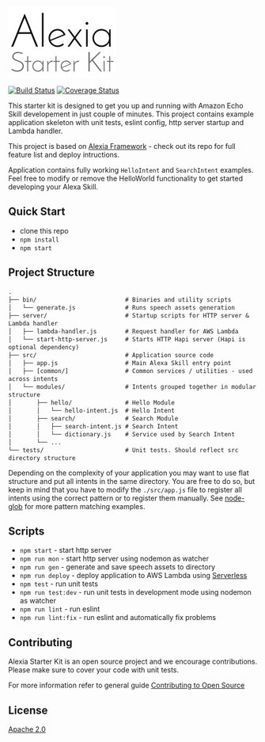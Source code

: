 ![Alexia Starter Kit](alexia-starter-kit-logo-small.png "Alexia Starter Kit")

  [![Build Status][travis-image]][travis-url]
  [![Coverage Status][coveralls-image]][coveralls-url]

This starter kit is designed to get you up and running with Amazon Echo Skill developement in just couple of minutes. This project contains example application skeleton with unit tests, eslint config, http server startup and Lambda handler.

This project is based on [Alexia Framework](https://github.com/Accenture/alexia) - check out its repo for full feature list and deploy intructions.

Application contains fully working `HelloIntent` and `SearchIntent` examples. Feel free to modify or remove the HelloWorld functionality to get started developing your Alexa Skill.

## Quick Start

- clone this repo
- `npm install`
- `npm start`

## Project Structure

```
.
├── bin/                         # Binaries and utility scripts
│   └── generate.js              # Runs speech assets generation
├── server/                      # Startup scripts for HTTP server & Lambda handler
│   ├── lambda-handler.js        # Request handler for AWS Lambda
│   └── start-http-server.js     # Starts HTTP Hapi server (Hapi is optional dependency)
├── src/                         # Application source code
│   ├── app.js                   # Main Alexa Skill entry point
│   ├── [common/]                # Common services / utilities - used across intents
│   └── modules/                 # Intents grouped together in modular structure
│       ├── hello/               # Hello Module
│       │   └── hello-intent.js  # Hello Intent
│       ├── search/              # Search Module
│       │   ├── search-intent.js # Search Intent
│       │   └── dictionary.js    # Service used by Search Intent
│       └── ...
└── tests/                       # Unit tests. Should reflect src directory structure
```

Depending on the complexity of your application you may want to use flat structure and put all intents in the same directory. You are free to do so, but keep in mind that you have to modify the `./src/app.js` file to register all intents using the correct pattern or to register them manually. See [node-glob](https://github.com/isaacs/node-glob) for more pattern matching examples.

## Scripts

- `npm start` - start http server
- `npm run mon` - start http server using nodemon as watcher
- `npm run gen` - generate and save speech assets to directory
- `npm run deploy` - deploy application to AWS Lambda using [Serverless](https://serverless.com/framework/)
- `npm test` - run unit tests
- `npm run test:dev` - run unit tests in development mode using nodemon as watcher
- `npm run lint` - run eslint
- `npm run lint:fix` - run eslint and automatically fix problems

## Contributing

Alexia Starter Kit is an open source project and we encourage contributions. Please make sure to cover your code with unit tests.

For more information refer to general guide [Contributing to Open Source](https://guides.github.com/activities/contributing-to-open-source/)

## License

[Apache 2.0](LICENSE)

  [travis-image]: https://img.shields.io/travis/Accenture/alexia-starter-kit/master.svg
  [travis-url]: https://travis-ci.org/Accenture/alexia-starter-kit
  [coveralls-image]: https://coveralls.io/repos/github/Accenture/alexia-starter-kit/badge.svg?branch=master
  [coveralls-url]: https://coveralls.io/github/Accenture/alexia-starter-kit?branch=master
